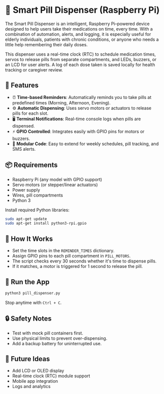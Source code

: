 # 💊 Smart Pill Dispenser (Raspberry Pi)

The Smart Pill Dispenser is an intelligent, Raspberry Pi–powered device designed to help users take their medications on time, every time. With a combination of automation, alerts, and logging, it is especially useful for elderly individuals, patients with chronic conditions, or anyone who needs a little help remembering their daily doses.

This dispenser uses a real-time clock (RTC) to schedule medication times, servos to release pills from separate compartments, and LEDs, buzzers, or an LCD for user alerts. A log of each dose taken is saved locally for health tracking or caregiver review.

## 🧠 Features

- ⏰ **Time-based Reminders**: Automatically reminds you to take pills at predefined times (Morning, Afternoon, Evening).
- ⚙️ **Automatic Dispensing**: Uses servo motors or actuators to release pills for each slot.
- 🖥️ **Terminal Notifications**: Real-time console logs when pills are dispensed.
- ⚡ **GPIO Controlled**: Integrates easily with GPIO pins for motors or buzzers.
- 🧪 **Modular Code**: Easy to extend for weekly schedules, pill tracking, and SMS alerts.

## 📦 Requirements

- Raspberry Pi (any model with GPIO support)
- Servo motors (or stepper/linear actuators)
- Power supply
- Wires, pill compartments
- Python 3

Install required Python libraries:
```bash
sudo apt-get update
sudo apt-get install python3-rpi.gpio
```

## 🧰 How It Works

- Set the time slots in the `REMINDER_TIMES` dictionary.
- Assign GPIO pins to each pill compartment in `PILL_MOTORS`.
- The script checks every 30 seconds whether it's time to dispense pills.
- If it matches, a motor is triggered for 1 second to release the pill.

## 🚀 Run the App

```bash
python3 pill_dispenser.py
```

Stop anytime with `Ctrl + C`.

## 🔒 Safety Notes

- Test with mock pill containers first.
- Use physical limits to prevent over-dispensing.
- Add a backup battery for uninterrupted use.

## 📸 Future Ideas

- Add LCD or OLED display
- Real-time clock (RTC) module support
- Mobile app integration
- Logs and analytics
